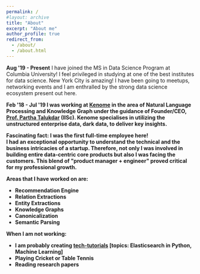 ```yaml
---
permalink: /
#layout: archive
title: "About"
excerpt: "About me"
author_profile: true
redirect_from:
  - /about/
  - /about.html
---
```


<b> Aug '19 - Present</b> 
I have joined the MS in Data Science Program at Columbia University! I feel privileged in studying at one of the best institutes for data science. New York City is amazing! I have been going to meetups, networking events and I am enthralled by the strong data science ecosystem present out here.

<b> Feb '18 - Jul '19
I was working at [Kenome](https://www.kenome.io) in the area of Natural Language Processing and Knowledge Graph under the guidance of Founder/CEO, [Prof. Partha Talukdar](http://talukdar.net/) (IISc). Kenome specialises in utilizing the unstructured enterprise data, dark data, to deliver key insights.

**Fascinating fact**: I was the first full-time employee here!<br> I had an exceptional opportunity to understand the technical and the business intricacies of a startup. Therefore, not only I was involved in building entire data-centric core products but also I was facing the customers. This blend of "product manager + engineer" proved critical for my professional growth.

Areas that I have worked on are: 
* Recommendation Engine
* Relation Extractions
* Entity Extractions
* Knowledge Graphs
* Canonicalization
* Semantic Parsing

When I am not working:
* I am probably creating [tech-tutorials](https://www.youtube.com/channel/UC3rbe5hUTUIAck6j9IwFLGw/playlists?view_as=subscriber_+videos) [topics: Elasticsearch in Python, Machine Learning]
* Playing Cricket or Table Tennis
* Reading research papers
